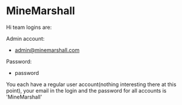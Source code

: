 ﻿# MineMarshall

Hi team logins are:

Admin account: 
- admin@minemarshall.com

Password:
- password

You each have a regular user account(nothing interesting there at this point), your email in the login and the password for all accounts is 'MineMarshall'
